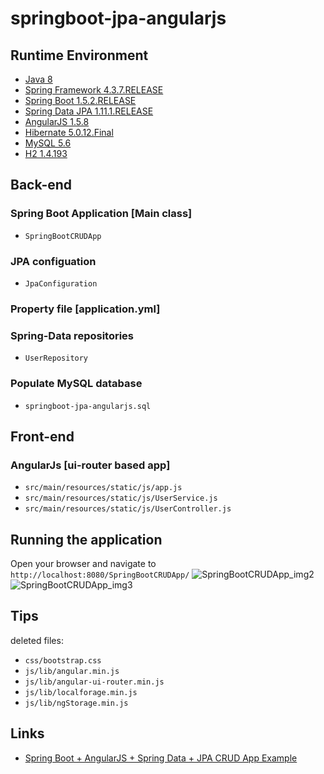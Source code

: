 # springboot-jpa-angularjs

## Runtime Environment
- [Java 8](http://www.oracle.com/technetwork/java/javase/downloads/jdk8-downloads-2133151.html)
- [Spring Framework 4.3.7.RELEASE](http://projects.spring.io/spring-framework)
- [Spring Boot 1.5.2.RELEASE](https://projects.spring.io/spring-boot)
- [Spring Data JPA 1.11.1.RELEASE](http://projects.spring.io/spring-data-jpa/)
- [AngularJS 1.5.8](https://angularjs.org/)
- [Hibernate 5.0.12.Final](http://hibernate.org/orm)
- [MySQL 5.6](http://www.mysql.com/)
- [H2 1.4.193](http://h2database.com/html/main.html)

## Back-end
### Spring Boot Application [Main class]
- `SpringBootCRUDApp`

### JPA configuation
- `JpaConfiguration`

### Property file [application.yml]

### Spring-Data repositories
- `UserRepository`

### Populate MySQL database
- `springboot-jpa-angularjs.sql`

## Front-end
### AngularJs [ui-router based app]
- `src/main/resources/static/js/app.js`
- `src/main/resources/static/js/UserService.js`
- `src/main/resources/static/js/UserController.js`

## Running the application
Open your browser and navigate to `http://localhost:8080/SpringBootCRUDApp/`
![SpringBootCRUDApp_img2](http://s1.wailian.download/2018/01/19/SpringBootCRUDApp_img2.png)
![SpringBootCRUDApp_img3](http://s1.wailian.download/2018/01/19/SpringBootCRUDApp_img3.png)

## Tips
deleted files:
- `css/bootstrap.css`
- `js/lib/angular.min.js`
- `js/lib/angular-ui-router.min.js`
- `js/lib/localforage.min.js`
- `js/lib/ngStorage.min.js`

## Links
- [Spring Boot + AngularJS + Spring Data + JPA CRUD App Example](http://websystique.com/spring-boot/spring-boot-angularjs-spring-data-jpa-crud-app-example/)

